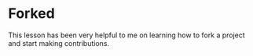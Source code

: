 # Forked

This lesson has been very helpful to me on learning how to fork a project and start making contributions.